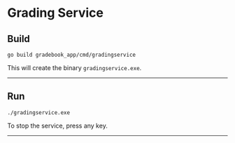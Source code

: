 # Grading Service

## Build
`go build gradebook_app/cmd/gradingservice`

This will create the binary `gradingservice.exe`.

---

## Run
`./gradingservice.exe`

To stop the service, press any key.

---